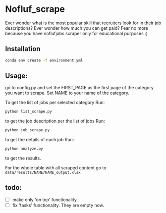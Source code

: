 # Nofluf_scrape
Ever wonder what is the most popular skill that recruiters look for in their job descriptions? Ever wonder how much you can get paid? Fear no more because you have noflufjobs scraper only for educational purposes :)

## Installation
```bash
conda env create -f environment.yml
```

## Usage:
go to config.py and set the FIRST_PAGE as the first page of the category you want to scrape. Set NAME to your name of the category.

To get the list of jobs per selected category Run:
```bash
python list_scrape.py
```
to get the job description per the list of jobs Run:
```bash
python job_scrape.py
```
to get the details of each job Run:
```bash
python analyze.py
```
to get the results.

For the whole table with all scraped content go to `data/results/NAME/NAME_output.xlsx`

## todo: 
- [ ] make only 'on top' functionality.
- [ ] fix 'tasks' functionality. They are empty now.
